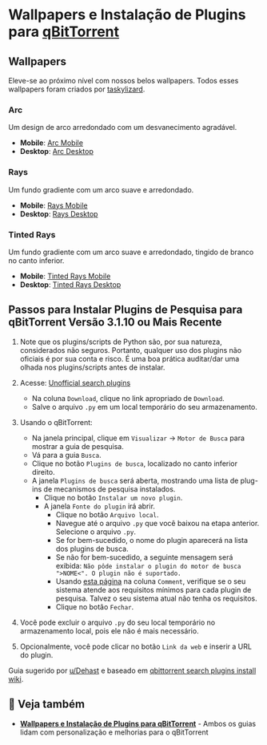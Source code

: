 # Wallpapers e Instalação de Plugins para [qBitTorrent](vault/other/wallpapers.md)

## Wallpapers

Eleve-se ao próximo nível com nossos belos wallpapers. Todos esses wallpapers foram criados por [taskylizard](https://github.com/taskylizard).

### Arc
Um design de arco arredondado com um desvanecimento agradável.
- **Mobile**: [Arc Mobile](https://cdn.jsdelivr.net/gh/fmhy/design-system/branding/arc_mobile.png)
- **Desktop**: [Arc Desktop](https://cdn.jsdelivr.net/gh/fmhy/design-system/branding/arc_desktop.png)

### Rays
Um fundo gradiente com um arco suave e arredondado.
- **Mobile**: [Rays Mobile](https://cdn.jsdelivr.net/gh/fmhy/design-system/branding/rays_mobile.png)
- **Desktop**: [Rays Desktop](https://cdn.jsdelivr.net/gh/fmhy/design-system/branding/rays_desktop.png)

### Tinted Rays
Um fundo gradiente com um arco suave e arredondado, tingido de branco no canto inferior.
- **Mobile**: [Tinted Rays Mobile](https://cdn.jsdelivr.net/gh/fmhy/design-system/branding/tinted_rays_mobile.png)
- **Desktop**: [Tinted Rays Desktop](https://cdn.jsdelivr.net/gh/fmhy/design-system/branding/tinted_rays_desktop.png)

## Passos para Instalar Plugins de Pesquisa para qBitTorrent Versão 3.1.10 ou Mais Recente

1. Note que os plugins/scripts de Python são, por sua natureza, considerados não seguros. Portanto, qualquer uso dos plugins não oficiais é por sua conta e risco. É uma boa prática auditar/dar uma olhada nos plugins/scripts antes de instalar.

2. Acesse: [Unofficial search plugins](https://github.com/qbittorrent/search-plugins/wiki/Unofficial-search-plugins)
   - Na coluna `Download`, clique no link apropriado de `Download`.
   - Salve o arquivo `.py` em um local temporário do seu armazenamento.

3. Usando o qBitTorrent:
   - Na janela principal, clique em `Visualizar` -> `Motor de Busca` para mostrar a guia de pesquisa.
   - Vá para a guia `Busca`.
   - Clique no botão `Plugins de busca`, localizado no canto inferior direito.
   - A janela `Plugins de busca` será aberta, mostrando uma lista de plug-ins de mecanismos de pesquisa instalados.
     - Clique no botão `Instalar um novo plugin`.
     - A janela `Fonte do plugin` irá abrir.
       - Clique no botão `Arquivo local`.
       - Navegue até o arquivo `.py` que você baixou na etapa anterior. Selecione o arquivo `.py`.
       - Se for bem-sucedido, o nome do plugin aparecerá na lista dos plugins de busca.
       - Se não for bem-sucedido, a seguinte mensagem será exibida: `Não pôde instalar o plugin do motor de busca ">NOME<". O plugin não é suportado.`
       - Usando [esta página](https://github.com/qbittorrent/search-plugins/wiki/Unofficial-search-plugins) na coluna `Comment`, verifique se o seu sistema atende aos requisitos mínimos para cada plugin de pesquisa. Talvez o seu sistema atual não tenha os requisitos.
       - Clique no botão `Fechar`.

4. Você pode excluir o arquivo `.py` do seu local temporário no armazenamento local, pois ele não é mais necessário.
5. Opcionalmente, você pode clicar no botão `Link da web` e inserir a URL do plugin.

Guia sugerido por [u/Dehast](https://www.reddit.com/u/Dehast) e baseado em [qbittorrent search plugins install wiki](https://github.com/qbittorrent/search-plugins/wiki/Install-search-plugins).

## 🔗 Veja também

- **[Wallpapers e Instalação de Plugins para qBitTorrent](/vault/other/wallpapers)** - Ambos os guias lidam com personalização e melhorias para o qBitTorrent
